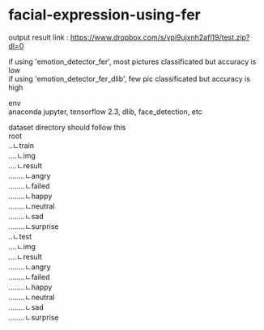 # facial-expression-using-fer

output result link : https://www.dropbox.com/s/vpi9ujxnh2afl19/test.zip?dl=0

if using 'emotion_detector_fer', most pictures classificated but accuracy is low<br />
if using 'emotion_detector_fer_dlib',  few pic classificated but accuracy is high<br />

env<br />
anaconda jupyter, tensorflow 2.3, dlib, face_detection, etc <br />

dataset directory should follow this<br />
root <br />
..ㄴtrain<br />
....ㄴimg<br />
....ㄴresult<br />
........ㄴangry<br />
........ㄴfailed<br />
........ㄴhappy<br />
........ㄴneutral<br />
........ㄴsad<br />
........ㄴsurprise<br />
..ㄴtest<br />
....ㄴimg<br />
....ㄴresult<br />
........ㄴangry<br />
........ㄴfailed<br />
........ㄴhappy<br />
........ㄴneutral<br />
........ㄴsad<br />
........ㄴsurprise<br />

